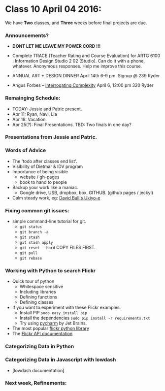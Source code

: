 # Class 10 April 04 2016:

We have **Two** classes, and **Three** weeks before final projects are due.

### Announcements?
* **DONT LET ME LEAVE MY POWER CORD !!!**
* Complete TRACE (Teacher Rating and Course Evaluation) for ARTG 6100 : Information Design Studio 2 02 (Studio). Can do it with a phone, whatever.  Anonymous responses. Help me improve this course.

* ANNUAL ART + DESIGN DINNER April 14th 6-9 pm.  Signup @ 239 Ryder
* Angus Forbes – [Interrogating Complexity](http://www.northeastern.edu/visualization/events/angus-forbes-interrogating-complexity/) April 6, 12:00 pm 320 Ryder


### Remainging Schedule:
* TODAY: Jessie and Patric present.
* Apr 11: Ryan, Navi, Lia
* Apr 18: Vacation
* Apr 25(?): Final Presentations.  TBD: Two finals in one day?


### Presentations from Jessie and Patric.

### Words of Advice
* The 'todo after classes end list'.
* Visibility of Dietmar & IDV program
* Importance of being visible
   * website / gh-pages
   * book to hand to people
* Backup your work like a maniac.
   * Google drive, USB, dropbox, box, GITHUB. (github pages / jeckyl)
* Calm steady work, eg: [David Bull's Ukiyo-e](https://www.youtube.com/watch?v=QGe06AOy-Jg&list=PLK-Wicsj5rAbMtuVfuMq_F4-yfcKcjjNP&index=2)


### Fixing common git issues:
* simple command-line tutorial for git.
    * `git status`
    * `git branch -a`
    * `git stash`
    * `git stash apply`
    * `git reset --hard` COPY FILES FIRST.
    * `git pull`
    * `git rebase`

### Working with Python to search Flickr
* Quick tour of python
    * Whitespace sensitive
    * Including libraries
    * Defining functions
    * Defining classes
* If you want to experiment with these Flickr examples:
    * Install PIP `sudo easy_install pip`
    * Install the dependencies `sudo pip install -r requirements.txt`
    * Try using [pycharm](https://www.jetbrains.com/pycharm/) by Jet Brains.
* The most popular [flickr python library](https://stuvel.eu/flickrapi)
* The [Flickr API documentation](https://www.flickr.com/services/api/flickr.photos.search.html)


### Categorizing Data in Python

### Categorizing Data in Javascript with lowdash
* [lowdash documentation]



### Next week, Refinements:
